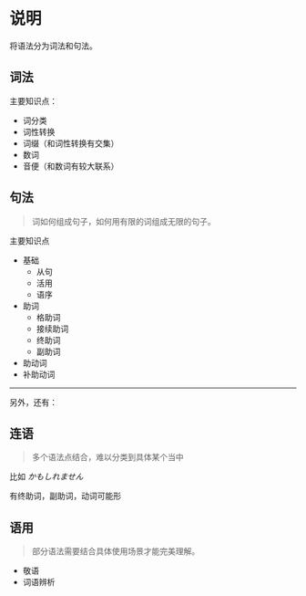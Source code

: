 # 说明

将语法分为词法和句法。

## 词法

主要知识点：
- 词分类
- 词性转换
- 词缀（和词性转换有交集）
- 数词
- 音便（和数词有较大联系）

## 句法

> 词如何组成句子，如何用有限的词组成无限的句子。

主要知识点
- 基础
  - 从句
  - 活用
  - 语序
- 助词
  - 格助词
  - 接续助词
  - 终助词
  - 副助词
- 助动词
- 补助动词

---

另外，还有：

## 连语

> 多个语法点结合，难以分类到具体某个当中

比如 *かもしれません*

有终助词，副助词，动词可能形

## 语用

> 部分语法需要结合具体使用场景才能完美理解。

- 敬语
- 词语辨析
